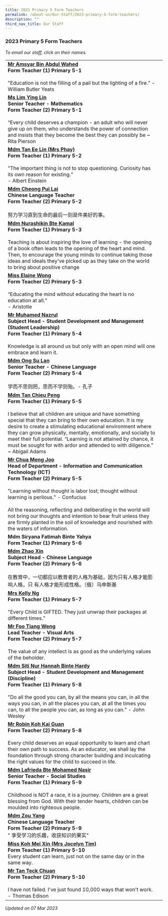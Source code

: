 ```yaml
---
title: 2023 Primary 5 Form Teachers
permalink: /about-us/Our-Staff/2023-primary-5-form-teachers/
description: ""
third_nav_title: Our Staff
---
```

### 2023 Primary 5 Form Teachers

*To email our staff, click on their names.*

|  |  |
|---|---|
 [**Mr Amsyar Bin Abdul Wahed**](mailto:amsyar_abdul_wahed@moe.edu.sg)<br>**Form Teacher (1) Primary 5-1**<br><br>"Education is not the filling of a pail but the lighting of a fire." - William Butler Yeats  |
[**Ms Lim Ying Lin**](mailto:lim_ying_lin@moe.edu.sg)<br>**Senior Teacher - Mathematics<br>Form Teacher (2) Primary 5-1**<br><br>“Every child deserves a champion - an adult who will never give up on them, who understands the power of connection and insists that they become the best they can possibly be ~ Rita Pierson |
[**Mdm Tan Ee Lin (Mrs Phay)**](mailto:tan_ee_lin@moe.edu.sg)<br>**Form Teacher (1) Primary 5-2**<br><br>"The important thing is not to stop questioning. Curiosity has its own reason for existing."<br>- Albert Einstein  |
[**Mdm Cheong Pui Lai**](mailto:cheong_pui_lai@moe.edu.sg)<br>**Chinese Language Teacher<br>Form Teacher (2) Primary 5-2**<br><br>努力学习直到生命的最后一刻是件美好的事。  |
[**Mdm Nurashikin Bte Kamal**](mailto:nurashikin_kamal@moe.edu.sg)<br>**Form Teacher (1) Primary 5-3**<br><br>Teaching is about inspiring the love of learning - the opening of a book often leads to the opening of the heart and mind. Then, to encourage the young minds to continue taking those ideas and ideals they've picked up as they take on the world to bring about positive change  |
[**Miss Elaine Wong**](mailto:elaine_wong@moe.edu.sg)<br>**Form Teacher (2) Primary 5-3** <br><br>“Educating the mind without educating the heart is no education at all.”<br> - Aristotle |
 [**Mr Muhamed Nazrul**](mailto:muhamed_nazrul_zain@moe.edu.sg)<br>**Subject Head - Student Development and Management (Student Leadership)<br>Form Teacher (1) Primary 5-4**<br><br>Knowledge is all around us but only with an open mind will one embrace and learn it. |
[**Mdm Ong Su Lan**](mailto:ong_su_lan@moe.edu.sg)<br>**Senior Teacher - Chinese Language<br>Form Teacher (2) Primary 5-4**<br><br>学而不思则罔，思而不学则殆。- 孔子 |
[**Mdm Tan Chieu Peng**](mailto:tan_chieu_peng@moe.edu.sg)<br>**Form Teacher (1) Primary 5-5** <br><br>I believe that all children are unique and have something special that they can bring to their own education. It is my desire to create a stimulating educational environment where they can grow physically, mentally, emotionally, and socially to meet their full potential.  “Learning is not attained by chance, it must be sought for with ardor and attended to with diligence.” ~ Abigail Adams  |
 [**Mr Chua Meng Joo**](mailto:chua_meng_joo@moe.edu.sg)<br>**Head of Department - Information and Communication Technology (ICT)<br>Form Teacher (2) Primary 5-5**<br><br>"Learning without thought is labor lost; thought without learning is perilous." - Confucius<br><br>All the reasoning, reflecting and deliberating in the world will not bring our thoughts and intention to bear fruit unless they are firmly planted in the soil of knowledge and nourished with the waters of information. |
**Mdm Siryana Fatimah Binte Yahya<br>Form Teacher (1) Primary 5-6** |
[**Mdm Zhao Xin**](mailto:zhao_xin@moe.edu.sg)<br>**Subject Head - Chinese Language<br>Form Teacher (2) Primary 5-6**<br><br>在教育中，一切都应以教育者的人格为基础，因为只有人格才能影响人格，只 有人格才能形成性格。（俄）乌申斯基 |
[**Mrs Kelly Ng**](mailto:tay_qiushi_kelly@moe.edu.sg)<br>**Form Teacher (1) Primary 5-7**<br><br>"Every Child is GIFTED. They just unwrap their packages at different times."  |
[**Mr Foo Tiang Weng**](mailto:foo_tiang_weng@moe.edu.sg)<br>**Lead Teacher - Visual Arts<br>Form Teacher (2) Primary 5-7**<br><br>The value of any intellect is as good as the underlying values of the beholder. |
[**Mdm Siti Nur Hannah Binte Hardy**](mailto:siti_nur_hannah_hardy@moe.edu.sg)<br>**Subject Head - Student Development and Management (Discipline)<br>Form Teacher (1) Primary 5-8**<br><br>"Do all the good you can, by all the means you can, in all the ways you can, in all the places you can, at all the times you can, to all the people you can, as long as you can." - John Wesley |
[**Mr Robin Koh Kai Guan**](mailto:koh_kai_guan_robin@moe.edu.sg)<br>**Form Teacher (2) Primary 5-8**<br><br>Every child deserves an equal opportunity to learn and chart their own path to success. As an educator, we shall lay the foundation through strong character building and inculcating the right values for the child to succeed in life.  |
[**Mdm Lafrieda Bte Mohamed Nasir**](mailto:lafrieda_mohamed_nasir@moe.edu.sg)<br>**Senior Teacher - Social Studies<br>Form Teacher (1) Primary 5-9**<br><br>Childhood is NOT a race, it is a journey. Children are a great blessing from God. With their tender hearts, children can be moulded into righteous people. |
 [**Mdm Zou Yang**](mailto:zou_yang@moe.edu.sg)<br>**Chinese Language Teacher<br>Form Teacher (2) Primary 5-9**<br> " 享受学习的乐趣，收获知识的果实" |
[**Miss Koh Mei Xin (Mrs Jocelyn Tim)**](mailto:koh_mei_xin_jocelyn@moe.edu.sg)<br>**Form Teacher (1) Primary 5-10**<br> Every student can learn, just not on the same day or in the same way.   |
[**Mr Tan Teck Chuan**](mailto:Tan_teck_chuan@moe.edu.sg)<br>**Form Teacher (2) Primary 5-10**<br><br>I have not failed. I've just found 10,000 ways that won't work. - Thomas Edison |

*Updated on 07 Mar 2023*